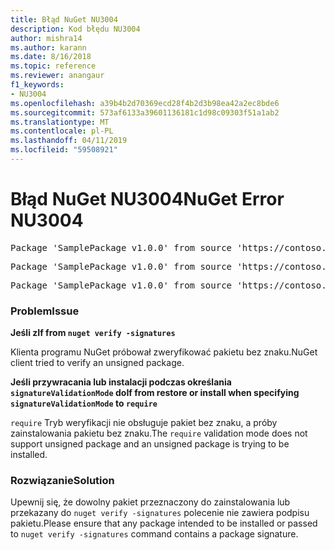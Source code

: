 ```yaml
---
title: Błąd NuGet NU3004
description: Kod błędu NU3004
author: mishra14
ms.author: karann
ms.date: 8/16/2018
ms.topic: reference
ms.reviewer: anangaur
f1_keywords:
- NU3004
ms.openlocfilehash: a39b4b2d70369ecd28f4b2d3b98ea42a2ec8bde6
ms.sourcegitcommit: 573af6133a39601136181c1d98c09303f51a1ab2
ms.translationtype: MT
ms.contentlocale: pl-PL
ms.lasthandoff: 04/11/2019
ms.locfileid: "59508921"
---
```

# <a name="nuget-error-nu3004"></a><span data-ttu-id="67da4-103">Błąd NuGet NU3004</span><span class="sxs-lookup"><span data-stu-id="67da4-103">NuGet Error NU3004</span></span>

<pre>Package 'SamplePackage v1.0.0' from source 'https://contoso.com/index.json': The package is not signed.</pre>
<pre>Package 'SamplePackage v1.0.0' from source 'https://contoso.com/index.json': signatureValidationMode is set to require, so packages are allowed only if signed by trusted signers; however, this package is unsigned.</pre>
<pre>Package 'SamplePackage v1.0.0' from source 'https://contoso.com/index.json': This repository indicated that all its packages are repository signed; however, this package is unsigned.</pre>

### <a name="issue"></a><span data-ttu-id="67da4-104">Problem</span><span class="sxs-lookup"><span data-stu-id="67da4-104">Issue</span></span>

**<span data-ttu-id="67da4-105">Jeśli z</span><span class="sxs-lookup"><span data-stu-id="67da4-105">If from</span></span> `nuget verify -signatures`**

<span data-ttu-id="67da4-106">Klienta programu NuGet próbował zweryfikować pakietu bez znaku.</span><span class="sxs-lookup"><span data-stu-id="67da4-106">NuGet client tried to verify an unsigned package.</span></span>

**<span data-ttu-id="67da4-107">Jeśli przywracania lub instalacji podczas określania `signatureValidationMode` do</span><span class="sxs-lookup"><span data-stu-id="67da4-107">If from restore or install when specifying `signatureValidationMode` to</span></span> `require`**

<span data-ttu-id="67da4-108">`require` Tryb weryfikacji nie obsługuje pakiet bez znaku, a próby zainstalowania pakietu bez znaku.</span><span class="sxs-lookup"><span data-stu-id="67da4-108">The `require` validation mode does not support unsigned package and an unsigned package is trying to be installed.</span></span>

### <a name="solution"></a><span data-ttu-id="67da4-109">Rozwiązanie</span><span class="sxs-lookup"><span data-stu-id="67da4-109">Solution</span></span>

<span data-ttu-id="67da4-110">Upewnij się, że dowolny pakiet przeznaczony do zainstalowania lub przekazany do `nuget verify -signatures` polecenie nie zawiera podpisu pakietu.</span><span class="sxs-lookup"><span data-stu-id="67da4-110">Please ensure that any package intended to be installed or passed to `nuget verify -signatures` command contains a package signature.</span></span>
